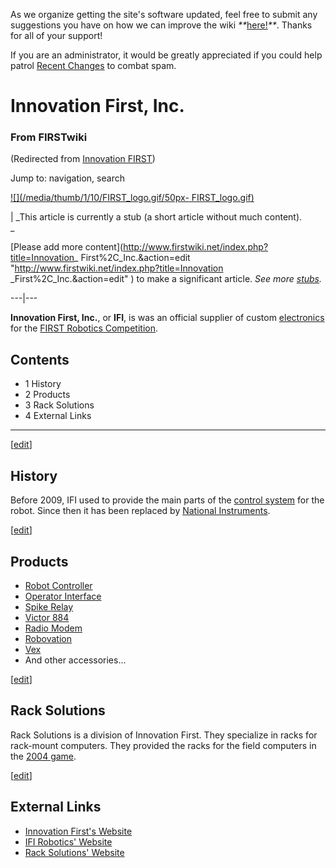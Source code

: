 As we organize getting the site's software updated, feel free to submit any
suggestions you have on how we can improve the wiki
_**_[here!](/index.php/User:Hallry/Suggestions "User:Hallry/Suggestions"
)_**_. Thanks for all of your support!

If you are an administrator, it would be greatly appreciated if you could help
patrol [Recent Changes](/index.php/Special:Recentchanges
"Special:Recentchanges" ) to combat spam.

# Innovation First, Inc.

### From FIRSTwiki

(Redirected from [Innovation
FIRST](/index.php?title=Innovation_FIRST&redirect=no "Innovation FIRST" ))

Jump to: navigation, search

[![](/media/thumb/1/10/FIRST_logo.gif/50px-
FIRST_logo.gif)](/index.php/Image:FIRST_logo.gif "" )

|  _This article is currently a stub (a short article without much content).  
_

[Please add more content](http://www.firstwiki.net/index.php?title=Innovation_
First%2C_Inc.&action=edit "http://www.firstwiki.net/index.php?title=Innovation
_First%2C_Inc.&action=edit" ) to make a significant article. _See more
[stubs](/index.php/Special:Shortpages "Special:Shortpages" )._  
  
---|---  
  
  
**Innovation First, Inc.**, or **IFI**, is was an official supplier of custom [electronics](/index.php/Electronics_and_circuitry "Electronics and circuitry" ) for the [FIRST Robotics Competition](/index.php/FIRST_Robotics_Competition "FIRST Robotics Competition" ). 

## Contents

  * 1 History
  * 2 Products
  * 3 Rack Solutions
  * 4 External Links  
---  
  
[[edit](/index.php?title=Innovation_First%2C_Inc.&action=edit&section=1 "Edit
section: History" )]

## History

Before 2009, IFI used to provide the main parts of the [control
system](/index.php/Control_system "Control system" ) for the robot. Since then
it has been replaced by [National
Instruments](/index.php?title=National_Instruments&action=edit "National
Instruments" ).

[[edit](/index.php?title=Innovation_First%2C_Inc.&action=edit&section=2 "Edit
section: Products" )]

## Products

  * [Robot Controller](/index.php/Robot_Controller "Robot Controller" )
  * [Operator Interface](/index.php/Operator_Interface "Operator Interface" )
  * [Spike Relay](/index.php/Spike_relay "Spike relay" )
  * [Victor 884](/index.php/Victor_884 "Victor 884" )
  * [Radio Modem](/index.php/Radio_modem "Radio modem" )
  * [Robovation](/index.php/Robovation "Robovation" )
  * [Vex](/index.php/Vex "Vex" )
  * And other accessories... 

[[edit](/index.php?title=Innovation_First%2C_Inc.&action=edit&section=3 "Edit
section: Rack Solutions" )]

## Rack Solutions

Rack Solutions is a division of Innovation First. They specialize in racks for
rack-mount computers. They provided the racks for the field computers in the
[2004 game](/index.php/Game_%282004%29 "Game \(2004\)" ).

[[edit](/index.php?title=Innovation_First%2C_Inc.&action=edit&section=4 "Edit
section: External Links" )]

## External Links

  * [Innovation First's Website](http://www.innovationfirst.com "http://www.innovationfirst.com" )
  * [IFI Robotics' Website](http://www.ifirobotics.com/ "http://www.ifirobotics.com/" )
  * [Rack Solutions' Website](http://www.racksolutions.com/ "http://www.racksolutions.com/" )

